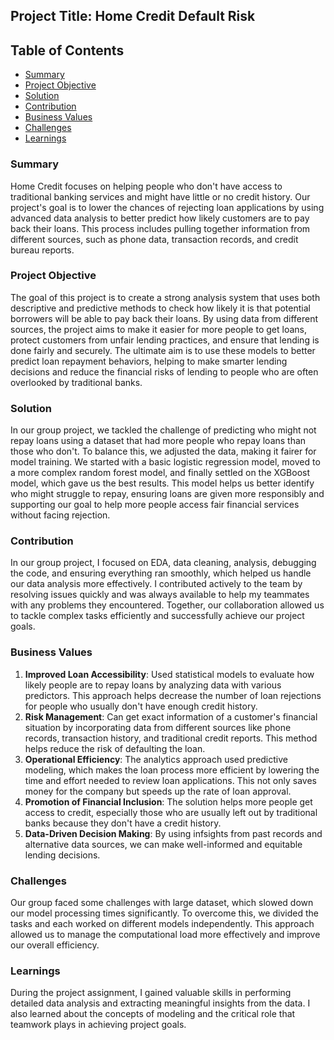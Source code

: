 ## Project Title: Home Credit Default Risk
## Table of Contents
- [Summary](#summary)
- [Project Objective](#projectObjective)
- [Solution](#solution)
- [Contribution](#contribution)
- [Business Values](#businessValues)
- [Challenges](#challenges)
- [Learnings](#learnings)
### Summary
Home Credit focuses on helping people who don't have access to traditional banking services and might have little or no credit history. Our project's goal is to lower the chances of rejecting loan applications by using advanced data analysis to better predict how likely customers are to pay back their loans. This process includes pulling together information from different sources, such as phone data, transaction records, and credit bureau reports.

### Project Objective
The goal of this project is to create a strong analysis system that uses both descriptive and predictive methods to check how likely it is that potential borrowers will be able to pay back their loans. By using data from different sources, the project aims to make it easier for more people to get loans, protect customers from unfair lending practices, and ensure that lending is done fairly and securely. The ultimate aim is to use these models to better predict loan repayment behaviors, helping to make smarter lending decisions and reduce the financial risks of lending to people who are often overlooked by traditional banks.

### Solution
In our group project, we tackled the challenge of predicting who might not repay loans using a dataset that had more people who repay loans than those who don't. To balance this, we adjusted the data, making it fairer for model training. We started with a basic logistic regression model, moved to a more complex random forest model, and finally settled on the XGBoost model, which gave us the best results. This model helps us better identify who might struggle to repay, ensuring loans are given more responsibly and supporting our goal to help more people access fair financial services without facing rejection.

### Contribution
In our group project, I focused on EDA, data cleaning, analysis, debugging the code, and ensuring everything ran smoothly, which helped us handle our data analysis more effectively. I contributed actively to the team by resolving issues quickly and was always available to help my teammates with any problems they encountered. Together, our collaboration allowed us to tackle complex tasks efficiently and successfully achieve our project goals.

### Business Values
1. **Improved Loan Accessibility**: Used statistical models to evaluate how likely people are to repay loans by analyzing data with various predictors. This approach helps decrease the number of loan rejections for people who usually don't have enough credit history.
2. **Risk Management**: Can get exact information of a customer's financial situation by incorporating data from different sources like phone records, transaction history, and traditional credit reports. This method helps reduce the risk of defaulting the loan.
3. **Operational Efficiency**: The analytics approach used predictive modeling, which makes the loan process more efficient by lowering the time and effort needed to review loan applications. This not only saves money for the company but speeds up the rate of loan approval.
5. **Promotion of Financial Inclusion**: The solution helps more people get access to credit, especially those who are usually left out by traditional banks because they don't have a credit history.
6. **Data-Driven Decision Making**: By using infsights from past records and alternative data sources, we can make well-informed and equitable lending decisions.

### Challenges
Our group faced some challenges with large dataset, which slowed down our model processing times significantly. To overcome this, we divided the tasks and each worked on different models independently. This approach allowed us to manage the computational load more effectively and improve our overall efficiency.

### Learnings
During the project assignment, I gained valuable skills in performing detailed data analysis and extracting meaningful insights from the data. I also learned about the concepts of modeling and the critical role that teamwork plays in achieving project goals.



